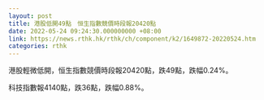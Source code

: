 ```yaml
---
layout: post
title: 港股低開49點　恒生指數競價時段報20420點
date: 2022-05-24 09:24:30.000000000 +08:00
link: https://news.rthk.hk/rthk/ch/component/k2/1649872-20220524.htm
categories: rthk
---
```


港股輕微低開，恒生指數競價時段報20420點，跌49點，跌幅0.24%。

科技指數報4140點，跌36點，跌幅0.88%。
